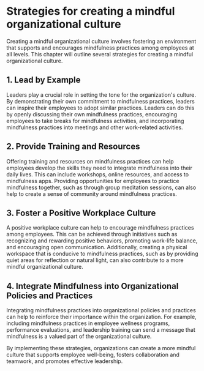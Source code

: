 Strategies for creating a mindful organizational culture
==============================================================================================================

Creating a mindful organizational culture involves fostering an environment that supports and encourages mindfulness practices among employees at all levels. This chapter will outline several strategies for creating a mindful organizational culture.

1\. Lead by Example
------------------

Leaders play a crucial role in setting the tone for the organization's culture. By demonstrating their own commitment to mindfulness practices, leaders can inspire their employees to adopt similar practices. Leaders can do this by openly discussing their own mindfulness practices, encouraging employees to take breaks for mindfulness activities, and incorporating mindfulness practices into meetings and other work-related activities.

2\. Provide Training and Resources
---------------------------------

Offering training and resources on mindfulness practices can help employees develop the skills they need to integrate mindfulness into their daily lives. This can include workshops, online resources, and access to mindfulness apps. Providing opportunities for employees to practice mindfulness together, such as through group meditation sessions, can also help to create a sense of community around mindfulness practices.

3\. Foster a Positive Workplace Culture
--------------------------------------

A positive workplace culture can help to encourage mindfulness practices among employees. This can be achieved through initiatives such as recognizing and rewarding positive behaviors, promoting work-life balance, and encouraging open communication. Additionally, creating a physical workspace that is conducive to mindfulness practices, such as by providing quiet areas for reflection or natural light, can also contribute to a more mindful organizational culture.

4\. Integrate Mindfulness into Organizational Policies and Practices
-------------------------------------------------------------------

Integrating mindfulness practices into organizational policies and practices can help to reinforce their importance within the organization. For example, including mindfulness practices in employee wellness programs, performance evaluations, and leadership training can send a message that mindfulness is a valued part of the organizational culture.

By implementing these strategies, organizations can create a more mindful culture that supports employee well-being, fosters collaboration and teamwork, and promotes effective leadership.
